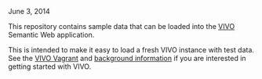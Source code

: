 
June 3, 2014

This repository contains sample data that can be loaded into the [VIVO](http://vivoweb.org/) Semantic Web application.

This is intended to make it easy to load a fresh VIVO instance with test data.  See the [VIVO Vagrant](https://github.com/lawlesst/vivo-vagrant) and [background information](https://wiki.duraspace.org/display/VIVO/Learning+about+VIVO) if you are interested in getting started with VIVO.
